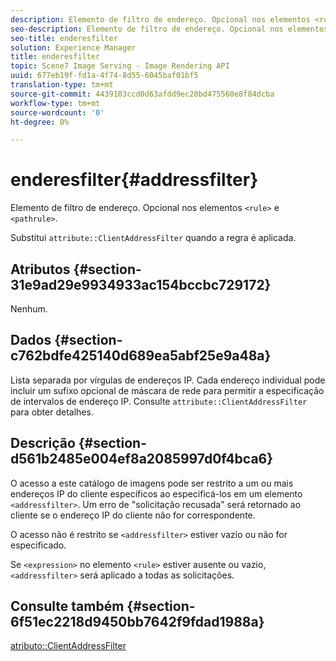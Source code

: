 ```yaml
---
description: Elemento de filtro de endereço. Opcional nos elementos <rule> e <pathrule>.
seo-description: Elemento de filtro de endereço. Opcional nos elementos <rule> e <pathrule>.
seo-title: enderesfilter
solution: Experience Manager
title: enderesfilter
topic: Scene7 Image Serving - Image Rendering API
uuid: 677eb19f-fd1a-4f74-8d55-6045baf01bf5
translation-type: tm+mt
source-git-commit: 4439103ccd0d63afdd9ec20bd475560e8f84dcba
workflow-type: tm+mt
source-wordcount: '0'
ht-degree: 0%

---
```



# enderesfilter{#addressfilter}

Elemento de filtro de endereço. Opcional nos elementos `<rule>` e `<pathrule>`.

Substitui `attribute::ClientAddressFilter` quando a regra é aplicada.

## Atributos {#section-31e9ad29e9934933ac154bccbc729172}

Nenhum.

## Dados {#section-c762bdfe425140d689ea5abf25e9a48a}

Lista separada por vírgulas de endereços IP. Cada endereço individual pode incluir um sufixo opcional de máscara de rede para permitir a especificação de intervalos de endereço IP. Consulte `attribute::ClientAddressFilter` para obter detalhes.

## Descrição {#section-d561b2485e004ef8a2085997d0f4bca6}

O acesso a este catálogo de imagens pode ser restrito a um ou mais endereços IP do cliente específicos ao especificá-los em um elemento `<addressfilter>`. Um erro de &quot;solicitação recusada&quot; será retornado ao cliente se o endereço IP do cliente não for correspondente.

O acesso não é restrito se `<addressfilter>` estiver vazio ou não for especificado.

Se `<expression>` no elemento `<rule>` estiver ausente ou vazio, `<addressfilter>` será aplicado a todas as solicitações.

## Consulte também {#section-6f51ec2218d9450bb7642f9fdad1988a}

[atributo::ClientAddressFilter](../../../../../is-api/image-catalog/image-serving-api-ref/c-image-catalog-reference/c-attributes-reference/r-clientaddressfilter.md#reference-7000c1f77b134462a1f06b733f29ba68)
